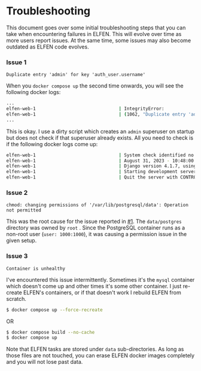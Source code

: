 # Troubleshooting

This document goes over some initial troubleshooting steps that you can take when encountering failures in ELFEN. This will evolve over time as more users report issues. At the same time, some issues may also become outdated as ELFEN code evolves.

### Issue 1

```
Duplicate entry 'admin' for key 'auth_user.username'
```

When you `docker compose up` the second time onwards, you will see the following docker logs:

```bash
...
elfen-web-1                               | IntegrityError:
elfen-web-1                               | (1062, "Duplicate entry 'admin' for key 'auth_user.username'")
...
```

This is okay. I use a dirty script which creates an `admin` superuser on startup but does not check if that superuser already exists. All you need to check is if the following docker logs come up:

```bash
elfen-web-1                               | System check identified no issues (0 silenced).
elfen-web-1                               | August 31, 2023 - 10:48:00
elfen-web-1                               | Django version 4.1.7, using settings 'ELFEN.settings'
elfen-web-1                               | Starting development server at http://0.0.0.0:8000/
elfen-web-1                               | Quit the server with CONTROL-C.
```

### Issue 2

```
chmod: changing permissions of '/var/lib/postgresql/data': Operation not permitted
```

This was the root cause for the issue reported in [#1](https://github.com/nikhilh-20/ELFEN/issues/1). The `data/postgres` directory was owned by `root` . Since the PostgreSQL container runs as a non-root user (`user: 1000:1000`), it was causing a permission issue in the given setup.

### Issue 3

```
Container is unhealthy
```

I've encountered this issue intermittently. Sometimes it's the `mysql` container which doesn't come up and other times it's some other container. I just re-create ELFEN's containers, or if that doesn't work I rebuild ELFEN from scratch.

```bash
$ docker compose up --force-recreate
```

OR

```bash
$ docker compose build --no-cache
$ docker compose up
```

Note that ELFEN tasks are stored under `data` sub-directories. As long as those files are not touched, you can erase ELFEN docker images completely and you will not lose past data.
